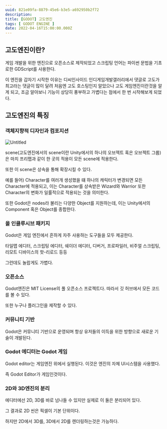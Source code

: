 ```yaml
---
uuid: 821e09fa-8879-45e6-b3e5-a692950b2f72
description: 
title: [GODOT] 고도엔진
tags: [ GODOT ENGINE ]
date: 2022-04-16T15:00:00.000Z
---
```









## 고도엔진이란?

게임 개발을 위한 엔진으로 오픈소스로 제작되었고 스크립팅 언어는 파이썬 문법을 기초로한 GDScript를 사용한다.

이 엔진을 갑자기 시작한 이유는 디씨인사이드 인디게임개발갤러리에서 댓글로 고도가 최고라는 댓글이 많이 달려 처음엔 고도 호스팅인지 알았으나 고도 게임엔진이란것을 알게 되고, 조금 알아보니 기능이 상당히 풍부하고 가볍다는 점에서 한 번 시작해보게 되었다.

## 고도엔진의 특징

### 객체지향적 디자인과 컴포지션

![Untitled](https://vault-r2.dorage.io/821e09fa-8879-45e6-b3e5-a692950b2f72/untitled.png)

scene(고도엔진에서의 scene이란 Unity에서의 하나의 오브젝트 혹은 오브젝트 그룹) 은 마치 프리팹과 같이 한 곳의 적용이 모든 scene에 적용한다.

또한 이 scene은 상속을 통해 확장시킬 수 있다.

예를 들어) Character를 여러개 생성했을 떄 하나의 캐릭터가 변경되면 모든 Character에 적용되고, 이는 Character를 상속받은 Wizard와 Warrior 또한 Character의 변화가 일률적으로 적용되는 것을 의미한다.

또한 Godot은 nodes라 불리는 다양한 Object를 지원하는데, 이는 Unity에서의 Component 혹은 Object를 종합한다.

### 올 인클루시브 패키지

Godot은 게임 엔진에서 흔하게 자주 사용하는 도구들을 모두 제공한다.

타일맵 에디터, 스크립팅 에디터, 쉐이더 에디터, 디버거, 프로파일러, 비주얼 스크립팅, 리모트 디바이스의 핫-리로드 등등

그런데도 놀랍게도 가볍다.

### 오픈소스

Godot엔진은 MIT License의 풀 오픈소스 프로젝트다. 따라서 깃 허브에서 모든 코드를 볼 수 있다.

또한 누구나 플러그인을 제작할 수 있다.

### 커뮤니티 기반

Godot은 커뮤니티 기반으로 운영되며 항상 유저들의 이득을 위한 방향으로 새로운 기술이 개발된다.

### Godot 에디터는 Godot 게임

Godot editor는 게임엔진 위에서 실행된다. 이것은 엔진의 자체  UI시스템을 사용했다.

즉 Godot Editor가 게임인것이다.

### 2D와 3D엔진의 분리

에디터에선 2D, 3D를 바로 넘나들 수 있지만 실제로 이 둘은 분리되어 있다.

그 결과로 2D 씬은 픽셀이 기본 단위이다.

하지만 2D에서 3D를, 3D에서 2D를 렌더링하는것은 가능하다.